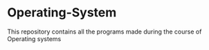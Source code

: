 # Operating-System
This repository contains all the programs made during the course of Operating systems
